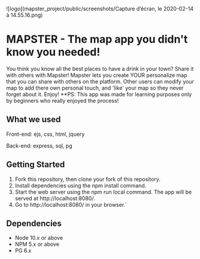 ![logo](mapster_project/public/screenshots/Capture d’écran, le 2020-02-14 à 14.55.16.png)

MAPSTER - The map app you didn't know you needed! 
=========

You think you know all the best places to have a drink in your town? Share it with others with Mapster!
Mapster lets you create YOUR personalize map that you can share with others on the platform. Other users can modify 
your map to add there own personal touch, and 'like' your map so they never forget about it. Enjoy!
**PS: This app was made for learning purposes only by beginners who really enjoyed the process!

## What we used

Front-end: ejs, css, html, jquery

Back-end: express, sql, pg

## Getting Started

1. Fork this repository, then clone your fork of this repository.
2. Install dependencies using the npm install command.
3. Start the web server using the npm run local command. The app will be served at http://localhost:8080/.
4. Go to http://localhost:8080/ in your browser.`

## Dependencies

- Node 10.x or above
- NPM 5.x or above
- PG 6.x
